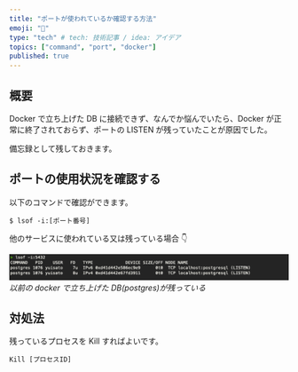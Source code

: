 ```yaml
---
title: "ポートが使われているか確認する方法"
emoji: "👻"
type: "tech" # tech: 技術記事 / idea: アイデア
topics: ["command", "port", "docker"]
published: true
---
```


## 概要

Docker で立ち上げた DB に接続できず、なんでか悩んでいたら、Docker が正常に終了されておらず、ポートの LISTEN が残っていたことが原因でした。

備忘録として残しておきます。

## ポートの使用状況を確認する

以下のコマンドで確認ができます。

```shell
$ lsof -i:[ポート番号]
```

他のサービスに使われている又は残っている場合 👇

![lsof image](/images/lsof_port.png)
_以前の docker で立ち上げた DB(postgres)が残っている_

## 対処法

残っているプロセスを Kill すればよいです。

```shell
Kill [プロセスID]
```
